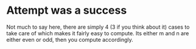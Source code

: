 # Attempt was a success
Not much to say here, there are simply 4 (3 if you think about it) cases to take care of which makes it fairly easy to compute.
Its either m and n are either even or odd, then you compute accordingly.
